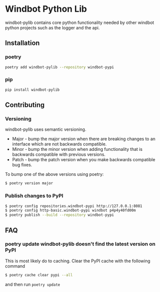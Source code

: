 # Windbot Python Lib

windbot-pylib contains core python functionality needed by other windbot python projects such as the logger and the api.

## Installation

### poetry

```bash
poetry add windbot-pylib --repository windbot-pypi
```

### pip

```bash
pip install windbot-pylib
```

## Contributing

### Versioning

windbot-pylib uses semantic versioning.

- Major - bump the major version when there are breaking changes to an interface which are not backwards compatible.
- Minor - bump the minor version when adding functionality that is backwards compatible with previous versions.
- Patch - bump the patch version when you make backwards compatible bug fixes.

To bump one of the above versions using poetry:

```bash
$ poetry version major
```

### Publish changes to PyPI

```bash
$ poetry config repositories.windbot-pypi http://127.0.0.1:8081
$ poetry config http-basic.windbot-pypi windbot p4p4y40fd00m
$ poetry publish --build --repository windbot-pypi
```


## FAQ

### poetry update windbot-pylib doesn't find the latest version on PyPI

This is most likely do to caching. Clear the PyPI cache with the following command

```bash
$ poetry cache clear pypi --all
```

and then run `poetry update`
